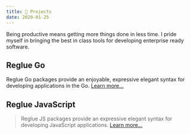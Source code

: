 ```yaml
---
title: 💼 Projects
date: 2020-01-25
---
```


Being productive means getting more things done in less time. I pride myself in bringing the best in class tools for developing enterprise ready software.

## Reglue Go

Reglue Go packages provide an enjoyable, expressive elegant syntax for developing applications in the Go. [Learn more...](https://reglue4go.github.io)

## Reglue JavaScript

> Reglue JS packages provide an expressive elegant syntax for developing JavaScript applications. [Learn more...](https://reglue4js.github.io)

